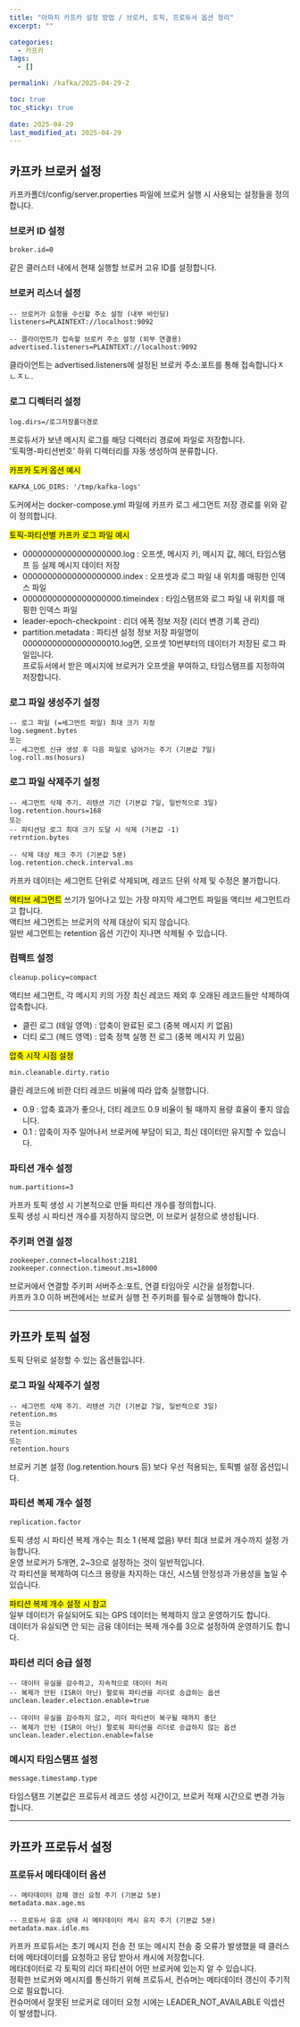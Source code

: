 ```yaml
---
title: "아파치 카프카 설정 방법 / 브로커, 토픽, 프로듀서 옵션 정리"
excerpt: ""

categories:
  - 카프카
tags:
  - []

permalink: /kafka/2025-04-29-2

toc: true
toc_sticky: true
 
date: 2025-04-29
last_modified_at: 2025-04-29
---
```


## 카프카 브로커 설정

카프카폴더/config/server.properties 파일에 브로커 실행 시 사용되는 설정들을 정의합니다.

### 브로커 ID 설정
```
broker.id=0
```
같은 클러스터 내에서 현재 실행할 브로커 고유 ID를 설정합니다.

### 브로커 리스너 설정
```
-- 브로커가 요청을 수신할 주소 설정 (내부 바인딩)
listeners=PLAINTEXT://localhost:9092

-- 클라이언트가 접속할 브로커 주소 설정 (외부 연결용)
advertised.listeners=PLAINTEXT://localhost:9092
```
클라이언트는 advertised.listeners에 설정된 브로커 주소:포트를 통해 접속합니다ㅈㄴㅈㄴ.

### 로그 디렉터리 설정
```
log.dirs=/로그저장폴더경로
```
프로듀서가 보낸 메시지 로그를 해당 디렉터리 경로에 파일로 저장합니다.  
'토픽명-파티션번호' 하위 디렉터리를 자동 생성하여 분류합니다.

<mark>카프카 도커 옵션 예시</mark>
```
KAFKA_LOG_DIRS: '/tmp/kafka-logs'
```
도커에서는 docker-compose.yml 파일에 카프카 로그 세그먼트 저장 경로를 위와 같이 정의합니다.

<mark>토픽-파티션별 카프카 로그 파일 예시</mark>
- 00000000000000000000.log : 오프셋, 메시지 키, 메시지 값, 헤더, 타임스탬프 등 실제 메시지 데이터 저장
- 00000000000000000000.index : 오프셋과 로그 파일 내 위치를 매핑한 인덱스 파일
- 00000000000000000000.timeindex : 타임스탬프와 로그 파일 내 위치를 매핑한 인덱스 파일
- leader-epoch-checkpoint : 리더 에폭 정보 저장 (리더 변경 기록 관리)
- partition.metadata : 파티션 설정 정보 저장
파일명이 00000000000000000010.log면, 오프셋 10번부터의 데이터가 저장된 로그 파일입니다.  
프로듀서에서 받은 메시지에 브로커가 오프셋을 부여하고, 타임스탬프를 지정하여 저장합니다.

### 로그 파일 생성주기 설정
```
-- 로그 파일 (=세그먼트 파일) 최대 크기 지정
log.segment.bytes
또는
-- 세그먼트 신규 생성 후 다음 파일로 넘어가는 주기 (기본값 7일)
log.roll.ms(hosurs)
```

### 로그 파일 삭제주기 설정
```
-- 세그먼트 삭제 주기. 리텐션 기간 (기본값 7일, 일반적으로 3일)
log.retention.hours=168
또는
-- 파티션당 로그 최대 크기 도달 시 삭제 (기본값 -1)
retrntion.bytes

-- 삭제 대상 체크 주기 (기본값 5분)
log.retention.check.interval.ms
```
카프카 데이터는 세그먼트 단위로 삭제되며, 레코드 단위 삭제 및 수정은 불가합니다.

<mark>액티브 세그먼트</mark>
쓰기가 일어나고 있는 가장 마지막 세그먼트 파일을 액티브 세그먼트라고 합니다.  
액티브 세그먼트는 브로커의 삭제 대상이 되지 않습니다.  
일반 세그먼트는 retention 옵션 기간이 지나면 삭제될 수 있습니다.

### 컴팩트 설정
```
cleanup.policy=compact
```
액티브 세그먼트, 각 메시지 키의 가장 최신 레코드 제외 후 오래된 레코드들만 삭제하여 압축합니다.  
- 클린 로그 (테일 영역) : 압축이 완료된 로그 (중복 메시지 키 없음)
- 더티 로그 (헤드 영역) : 압축 정책 실행 전 로그 (중복 메시지 키 있음)

<mark>압축 시작 시점 설정</mark>
```
min.cleanable.dirty.ratio
```
클린 레코드에 비한 더티 레코드 비율에 따라 압축 실행합니다.  
- 0.9 : 압축 효과가 좋으나, 더티 레코드 0.9 비율이 될 때까지 용량 효율이 좋지 않습니다.
- 0.1 : 압축이 자주 일어나서 브로커에 부담이 되고, 최신 데이터만 유지할 수 있습니다.

### 파티션 개수 설정
```
num.partitions=3
```
카프카 토픽 생성 시 기본적으로 만들 파티션 개수를 정의합니다.  
토픽 생성 시 파티션 개수를 지정하지 않으면, 이 브로커 설정으로 생성됩니다.

### 주키퍼 연결 설정
```
zookeeper.connect=localhost:2181
zookeeper.connection.timeout.ms=18000
```
브로커에서 연결할 주키퍼 서버주소:포트, 연결 타임아웃 시간을 설정합니다.  
카프카 3.0 이하 버전에서는 브로커 실행 전 주키퍼를 필수로 실행해야 합니다.

---

## 카프카 토픽 설정

토픽 단위로 설정할 수 있는 옵션들입니다.

### 로그 파일 삭제주기 설정
```
-- 세그먼트 삭제 주기. 리텐션 기간 (기본값 7일, 일반적으로 3일)
retention.ms
또는
retention.minutes
또는
retention.hours
```
브로커 기본 설정 (log.retention.hours 등) 보다 우선 적용되는, 토픽별 설정 옵션입니다.

### 파티션 복제 개수 설정
```
replication.factor
```
토픽 생성 시 파티션 복제 개수는 최소 1 (복제 없음) 부터 최대 브로커 개수까지 설정 가능합니다.  
운영 브로커가 5개면, 2~3으로 설정하는 것이 일반적입니다.  
각 파티션을 복제하여 디스크 용량을 차지하는 대신, 시스템 안정성과 가용성을 높일 수 있습니다.

<mark>파티션 복제 개수 설정 시 참고</mark>  
일부 데이터가 유실되어도 되는 GPS 데이터는 복제하지 않고 운영하기도 합니다.  
데이터가 유실되면 안 되는 금융 데이터는 복제 개수를 3으로 설정하여 운영하기도 합니다.

### 파티션 리더 승급 설정
```
-- 데이터 유실을 감수하고, 지속적으로 데이터 처리
-- 복제가 안된 (ISR이 아닌) 팔로워 파티션을 리더로 승급하는 옵션
unclean.leader.election.enable=true

-- 데이터 유실을 감수하지 않고, 리더 파티션이 복구될 때까지 중단
-- 복제가 안된 (ISR이 아닌) 팔로워 파티션을 리더로 승급하지 않는 옵션
unclean.leader.election.enable=false
```

### 메시지 타임스탬프 설정
```
message.timestamp.type
```
타임스탬프 기본값은 프로듀서 레코드 생성 시간이고, 브로커 적재 시간으로 변경 가능합니다.

---

## 카프카 프로듀서 설정

### 프로듀서 메타데이터 옵션
```
-- 메타데이터 강제 갱신 요청 주기 (기본값 5분)
metadata.max.age.ms

-- 프로듀서 유휴 상태 시 메타데이터 캐시 유지 주기 (기본값 5분)
metadata.max.idle.ms
```
카프카 프로듀서는 초기 메시지 전송 전 또는 메시지 전송 중 오류가 발생했을 때 클러스터에 메타데이터를 요청하고 응답 받아서 캐시에 저장합니다.  
메타데이터로 각 토픽의 리더 파티션이 어떤 브로커에 있는지 알 수 있습니다.  
정확한 브로커와 메시지를 통신하기 위해 프로듀서, 컨슈머는 메타데이터 갱신이 주기적으로 필요합니다.  
컨슈머에서 잘못된 브로커로 데이터 요청 시에는 LEADER_NOT_AVAILABLE 익셉션이 발생합니다.